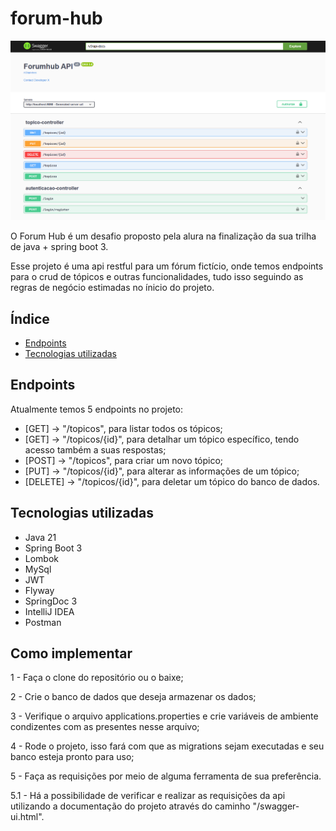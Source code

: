 # forum-hub

<img alt="documentation in swagger view" src="readme-files/swagger-print.png">

O Forum Hub é um desafio proposto pela alura na finalização da sua trilha de java + spring boot 3.

Esse projeto é uma api restful para um fórum fictício, onde temos endpoints para o crud de tópicos e outras funcionalidades,
tudo isso seguindo as regras de negócio estimadas no ínicio do projeto.

## Índice

- [Endpoints](#Endpoints)
- [Tecnologias utilizadas](#Tecnologias-utilizadas)

## Endpoints

Atualmente temos 5 endpoints no projeto:

- [GET] -> "/topicos", para listar todos os tópicos;
- [GET] -> "/topicos/{id}", para detalhar um tópico específico, tendo acesso também a suas respostas;
- [POST] -> "/topicos", para criar um novo tópico;
- [PUT] -> "/topicos/{id}", para alterar as informações de um tópico;
- [DELETE] -> "/topicos/{id}", para deletar um tópico do banco de dados.

## Tecnologias utilizadas

- Java 21
- Spring Boot 3
- Lombok
- MySql 
- JWT
- Flyway
- SpringDoc 3
- IntelliJ IDEA
- Postman

## Como implementar

1 - Faça o clone do repositório ou o baixe;

2 - Crie o banco de dados que deseja armazenar os dados;

3 - Verifique o arquivo applications.properties e crie variáveis de ambiente condizentes com as presentes nesse arquivo;

4 - Rode o projeto, isso fará com que as migrations sejam executadas e seu banco esteja pronto para uso;
 
5 - Faça as requisições por meio de alguma ferramenta de sua preferência.

5.1 - Há a possibilidade de verificar e realizar as requisições da api utilizando a documentação do projeto através do caminho "/swagger-ui.html".


